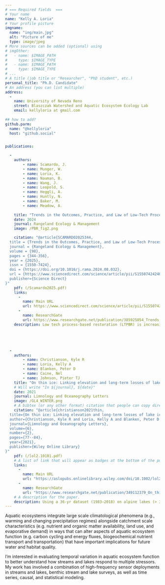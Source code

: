 ```yaml
---
# === Required fields  ===
# Your name 
name: "Kelly A. Loria"
# Your profile picture
imgname: 
  name: "ing/main.jpg"
  alt: "Picture of me"
  type: image/jpeg
# More sources can be added (optional) using 
# imgOther:
#   - name: $IMAGE_PATH
#     type: $IMAGE_TYPE
#   - name: $IMAGE_PATH
#     type: $IMAGE_TYPE
# ...
# A title (job title or "Researcher", "PhD student", etc.)
personal_title: "Ph.D. Candidate"
# An address (you can list multiple)
address: 
  - 
    name: University of Nevada Reno
    street: Blaszczak Watershed and Aquatic Ecosystem Ecology Lab
    email: kellyloria at gmail.com
 
## how to add?
github.parm:
  name: "@kellyloria"
  host: "github.social"


publications:

  - 
    authors:
        - name: Scamardo, J.
        - name: Munger, W.
        - name: Loria, K. 
        - name: Nauman, B. 
        - name: Wang, J. 
        - name: Leopold, S. 
        - name: Heggli, A.
        - name: Huntly, N.
        - name: Baker, M.
        - name: Meadow, A.
        
    title: "Trends in the Outcomes, Practice, and Law of Low-Tech Process-Based Restoration in Western Rangelands"
    date: 2024
    journal: Rangeland Ecology & Management
    image: /PBR_fig2.png

    citation: "@article{SCAMARDO2025344,
  title = {Trends in the Outcomes, Practice, and Law of Low-Tech Process-Based Restoration in Western Rangelands},
  journal = {Rangeland Ecology & Management},
  volume = {98},
  pages = {344-356},
  year = {2025},
  issn = {1550-7424},
  doi = {https://doi.org/10.1016/j.rama.2024.08.032},
  url = {https://www.sciencedirect.com/science/article/pii/S1550742424001623}, 
  publisher={Science Direct}
}"
    pdf: (/Scamardo2025.pdf)
    links:
      -
        name: Main URL
        url: https://www.sciencedirect.com/science/article/pii/S1550742424001623
      -
        name: ResearchGate
        url: https://www.researchgate.net/publication/385925854_Trends_in_the_Outcomes_Practice_and_Law_of_Low-Tech_Process-Based_Restoration_in_Western_Rangelands
    description: Low tech process-based restoration (LTPBR) is increasingly used to improve river corridor resilience to diverse stressors introduced by changing land use, climate, and water usage. However, the future of LTPBR depends on multiple physical, ecological, and social factors, including the influence of water availability on LTPBR outcomes and the legal capacity for future restoration in water-limited environments. Trends suggest that LTPBR could provide expected outcomes across western rangelands even amid changing water availability. Changes to state-level water laws and perceptions of social benefits of LTPBR could support the expansion of stream restoration in rangeland streams.





  - 
    authors:
        - name: Christianson, Kyle R
        - name: Loria, Kelly A
        - name: Blanken, Peter D  
        - name: Caine, Nel
        - name: Johnson, Pieter TJ
    title: "On thin ice: Linking elevation and long-term losses of lake ice cover"
    # Will write "In ${journal}, ${date}"
    date: 2021
    journal: Limnology and Oceanography Letters
    image: /GL4_WINTER.png
    # A bibtex (or any other format) citation that people can copy directly from the website.
    citation: "@article{christianson2021thin,
  title={On thin ice: Linking elevation and long-term losses of lake ice cover},
  author={Christianson, Kyle R and Loria, Kelly A and Blanken, Peter D and Caine, Nel and Johnson, Pieter TJ},
  journal={Limnology and Oceanography Letters},
  volume={6},
  number={2},
  pages={77--84},
  year={2021},
  publisher={Wiley Online Library}
}"
    pdf: (/lol2.10181.pdf)
    # A list of link that will appear as badges at the bottom of the publication.
    links:
      -
        name: Main URL
        url: "https://aslopubs.onlinelibrary.wiley.com/doi/10.1002/lol2.10181"
      -
        name: ResearchGate
        url: "https://www.researchgate.net/publication/349112379_On_thin_ice_Linking_elevation_and_long-term_losses_of_lake_ice_cover"
    # A description for the paper.
    description: Using a 36‐yr dataset (1983–2018) on alpine lakes (> 3000 m ASL) from the Green Lakes Valley, Colorado (GLV), we found that ice‐cover duration decreased by an average of ~ 24 d, due to both earlier ice‐off (9 d) and especially later ice‐on (15 d). Spring ice thickness also decreased by 0.88 cm yr−1. By comparison, ice‐cover duration in the GLV is decreasing ~ 50% faster than for Northern Hemisphere lakes (n = 215), which translates to an increase in open water duration ~ 2.5 times more in the GLV than the average of the Northern Hemisphere. Our analytical comparison demonstrated more rapid trends in this alpine region compared to lakes more broadly, and especially emphasized the influence of elevation on lake ice phenology.
---
```


Aquatic ecosystems integrate large scale climatological phenomena (e.g., warming and changing precipitation regimes) alongside catchment scale characteristics (e.g. nutrient and organic matter availability, land use, and evaporative demand) in ways that can alter aspects of aquatic ecosystem function (e.g. carbon cycling and energy fluxes, biogeochemical nutrient transport and transportation) that have important implications for future water and habitat quality.  

I’m interested in evaluating temporal variation in aquatic ecosystem function to better understand how streams and lakes respond to multiple stressors. My work has involved a combination of high-frequency sensor deployments in streams and lakes, benthic stream and lake surveys, as well as time series, causal, and statistical modeling.  



